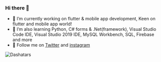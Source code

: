 ### Hi there 👋

- 🔭 I’m currently working on flutter & mobile app development, Keen on flutter and mobile app world!
- 🌱 I’m also learning Python, C# forms & .Net(framework), Visual Studio Code IDE, Visual Studio 2019 IDE, MySQL Workbench, SQL, Firebase and more
- 💬 Follow me on [Twitter](https://twitter.com/AbdullahKasgar) and [instagram](https://www.instagram.com/jay_official_24_)


![Dashatars](https://user-images.githubusercontent.com/88820048/167238602-cda96ac0-e04f-4e05-bce8-0e8f0c437b47.png)

